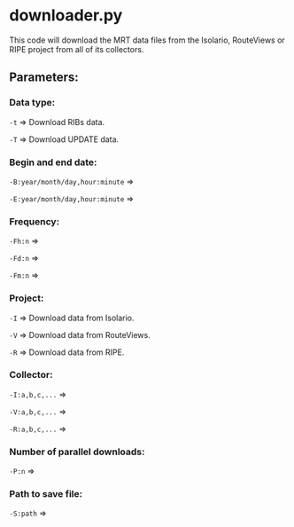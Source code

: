 # downloader.py

This code will download the MRT data files from the Isolario, RouteViews or RIPE project from all of its collectors.

## Parameters:

### __Data type__:

``-t`` => Download RIBs data.

``-T`` => Download UPDATE data.

### __Begin and end date__:

``-B:year/month/day,hour:minute`` =>

``-E:year/month/day,hour:minute`` =>

### __Frequency__:

``-Fh:n`` =>

``-Fd:n`` =>

``-Fm:n`` =>

### __Project__:

``-I`` => Download data from Isolario.

``-V`` => Download data from RouteViews.

``-R`` => Download data from RIPE.

### __Collector__:

``-I:a,b,c,...`` => 

``-V:a,b,c,...`` =>

``-R:a,b,c,...`` =>

### __Number of parallel downloads__:

``-P:n`` =>

### __Path to save file__:

``-S:path`` =>
